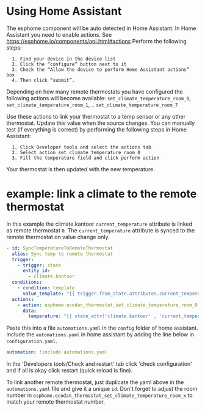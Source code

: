 # Using Home Assistant
The esphome component will be auto detected in Home Assistant. In Home Assistant you need to enable actions. See https://esphome.io/components/api.html#actions
Perform the following steps:

```
  1. Find your device in the device list
  2. Click the “configure” button next to it
  3. Check the “Allow the device to perform Home Assistant actions” box
  4. Then click “submit”.
```

Depending on how many remote thermostats you have configured the following actions will become available: `set_climate_temperature_room_0`, `set_climate_temperature_room_1`, .. `set_climate_temperature_room_7` 

Use these actions to link your thermostat to a temp sensor or any other thermostat. Update this value when the source changes. 
You can manually test (if everything is correct) by performing the following steps in Home Assistant:
```
  1. Click Developer tools and select the actions tab
  2. Select action set_climate_temperature_room_0
  3. Fill the temperature field and click perform action
```

Your thermostat is then updated with the new temperature. 

# example: link a climate to the remote thermostat
In this example the climate.kantoor `current_temperature` attribute is linked as remote thermostat `0`. The `current_temperature` attribute is synced to the remote thermostat on value change only.

```yaml
- id: SyncTemperatureToRemoteThermostat
  alias: Sync temp to remote thermostat
  trigger:
    - trigger: state
      entity_id:
        - climate.kantoor
  conditions:
    - condition: template
      value_template: "{{ trigger.from_state.attributes.current_temperature != trigger.to_state.attributes.current_temperature }}"
  actions:
    - action: esphome.ecodan_thermostat_set_climate_temperature_room_0
      data:
        temperature: "{{ state_attr('climate.kantoor' , 'current_temperature') }}"
```

Paste this into a file `automations.yaml` in the `config` folder of home assistant. Include the `automations.yaml` in home assistant by adding the line below in `configuration.yaml`.
```yaml
automation: !include automations.yaml
```
In the 'Developers tools/Check and restart' tab click 'check configuration' and if all is okay click restart (quick reload is fine).

To link another remote thermostat, just duplicate the yaml above in the `automations.yaml` file and give it a unique `id`. Don't forget to adjust the room number in `esphome.ecodan_thermostat_set_climate_temperature_room_x` to match your remote thermostat number.
